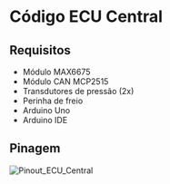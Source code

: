 # Código ECU Central
 ## Requisitos
   * Módulo MAX6675
   * Módulo CAN MCP2515
   * Transdutores de pressão (2x)
   * Perinha de freio
   * Arduino Uno
   * Arduino IDE
 ## Pinagem
![Pinout_ECU_Central](https://user-images.githubusercontent.com/65618285/121805892-a50dd180-cc23-11eb-9ebc-dc10ba07ab0e.jpg)

